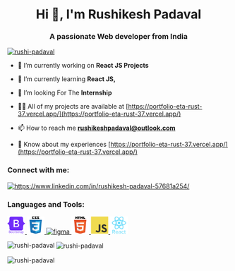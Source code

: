 <h1 align="center">Hi 👋, I'm Rushikesh Padaval</h1>
<h3 align="center">A passionate Web developer from India</h3>

<p align="left"> <a href="https://github.com/ryo-ma/github-profile-trophy"><img src="https://github-profile-trophy.vercel.app/?username=rushi-padaval" alt="rushi-padaval" /></a> </p>

- 🔭 I’m currently working on **React JS Projects**

- 🌱 I’m currently learning **React JS,**

- 👯 I’m looking For The **Internship**

- 👨‍💻 All of my projects are available at [https://portfolio-eta-rust-37.vercel.app/](https://portfolio-eta-rust-37.vercel.app/)

- 📫 How to reach me **rushikeshpadaval@outlook.com**

- 📄 Know about my experiences [https://portfolio-eta-rust-37.vercel.app/](https://portfolio-eta-rust-37.vercel.app/)

<h3 align="left">Connect with me:</h3>
<p align="left">
<a href="https://linkedin.com/in/https://www.linkedin.com/in/rushikesh-padaval-57681a254/" target="blank"><img align="center" src="https://raw.githubusercontent.com/rahuldkjain/github-profile-readme-generator/master/src/images/icons/Social/linked-in-alt.svg" alt="https://www.linkedin.com/in/rushikesh-padaval-57681a254/" height="30" width="40" /></a>
</p>

<h3 align="left">Languages and Tools:</h3>
<p align="left"> <a href="https://getbootstrap.com" target="_blank" rel="noreferrer"> <img src="https://raw.githubusercontent.com/devicons/devicon/master/icons/bootstrap/bootstrap-plain-wordmark.svg" alt="bootstrap" width="40" height="40"/> </a> <a href="https://www.w3schools.com/css/" target="_blank" rel="noreferrer"> <img src="https://raw.githubusercontent.com/devicons/devicon/master/icons/css3/css3-original-wordmark.svg" alt="css3" width="40" height="40"/> </a> <a href="https://www.figma.com/" target="_blank" rel="noreferrer"> <img src="https://www.vectorlogo.zone/logos/figma/figma-icon.svg" alt="figma" width="40" height="40"/> </a> <a href="https://www.w3.org/html/" target="_blank" rel="noreferrer"> <img src="https://raw.githubusercontent.com/devicons/devicon/master/icons/html5/html5-original-wordmark.svg" alt="html5" width="40" height="40"/> </a> <a href="https://developer.mozilla.org/en-US/docs/Web/JavaScript" target="_blank" rel="noreferrer"> <img src="https://raw.githubusercontent.com/devicons/devicon/master/icons/javascript/javascript-original.svg" alt="javascript" width="40" height="40"/> </a> <a href="https://reactjs.org/" target="_blank" rel="noreferrer"> <img src="https://raw.githubusercontent.com/devicons/devicon/master/icons/react/react-original-wordmark.svg" alt="react" width="40" height="40"/> </a> </p>

<p><img align="left" src="https://github-readme-stats.vercel.app/api/top-langs?username=rushi-padaval&show_icons=true&locale=en&layout=compact" alt="rushi-padaval" /></p>

<p>&nbsp;<img align="center" src="https://github-readme-stats.vercel.app/api?username=rushi-padaval&show_icons=true&locale=en" alt="rushi-padaval" /></p>

<p><img align="center" src="https://github-readme-streak-stats.herokuapp.com/?user=rushi-padaval&" alt="rushi-padaval" /></p>


